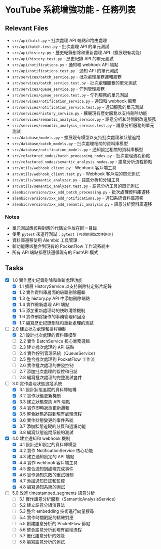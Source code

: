# YouTube 系統增強功能 - 任務列表

## Relevant Files

- `src/api/batch.py` - 批次處理 API 端點和路由處理
- `src/api/batch.test.py` - 批次處理 API 的單元測試
- `src/api/history.py` - 歷史紀錄刪除和重新處理 API（擴展現有功能）
- `src/api/history.test.py` - 歷史紀錄 API 的單元測試
- `src/api/notifications.py` - 通知和 webhook API 端點
- `src/api/notifications.test.py` - 通知 API 的單元測試
- `src/services/batch_service.py` - 批次處理業務邏輯服務
- `src/services/batch_service.test.py` - 批次處理服務的單元測試
- `src/services/queue_service.py` - 佇列管理服務
- `src/services/queue_service.test.py` - 佇列服務的單元測試
- `src/services/notification_service.py` - 通知和 webhook 服務
- `src/services/notification_service.test.py` - 通知服務的單元測試
- `src/services/history_service.py` - 擴展現有歷史服務以支持刪除功能
- `src/services/semantic_analysis_service.py` - 語意分析和時間戳改進服務
- `src/services/semantic_analysis_service.test.py` - 語意分析服務的單元測試
- `src/database/models.py` - 擴展現有模型以支持批次處理和狀態追蹤
- `src/database/batch_models.py` - 批次處理相關的資料庫模型
- `src/database/notification_models.py` - 通知設定相關的資料庫模型
- `src/refactored_nodes/batch_processing_nodes.py` - 批次處理流程節點
- `src/refactored_nodes/semantic_analysis_nodes.py` - 語意分析流程節點
- `src/utils/webhook_client.py` - Webhook 客戶端工具
- `src/utils/webhook_client.test.py` - Webhook 客戶端的單元測試
- `src/utils/semantic_analyzer.py` - 語意分析和分組工具
- `src/utils/semantic_analyzer.test.py` - 語意分析工具的單元測試
- `alembic/versions/xxx_add_batch_processing.py` - 批次處理資料庫遷移
- `alembic/versions/xxx_add_notifications.py` - 通知系統資料庫遷移
- `alembic/versions/xxx_add_semantic_analysis.py` - 語意分析資料庫遷移

### Notes

- 單元測試應該與對應的代碼文件放在同一目錄
- 使用 `pytest` 來運行測試：`pytest [可選的測試文件路徑]`
- 資料庫遷移使用 Alembic 工具管理
- 新功能應該整合到現有的 PocketFlow 工作流系統中
- 所有 API 端點都應該遵循現有的 FastAPI 模式

## Tasks

- [x] 1.0 實作歷史紀錄刪除和重新處理功能
  - [x] 1.1 擴展 HistoryService 以支持刪除特定影片記錄
  - [x] 1.2 實作資料庫層面的級聯刪除邏輯
  - [x] 1.3 在 history.py API 中添加刪除端點
  - [x] 1.4 實作重新處理 API 端點
  - [x] 1.5 添加重新處理時的快取清除機制
  - [x] 1.6 實作刪除操作的事務管理和回滾
  - [x] 1.7 編寫歷史紀錄刪除和重新處理的測試

- [ ] 2.0 建立批次處理和排程機制
  - [x] 2.1 設計批次處理的資料庫模型
  - [ ] 2.2 實作 BatchService 核心業務邏輯
  - [ ] 2.3 建立批次處理的 API 端點
  - [ ] 2.4 實作佇列管理系統（QueueService）
  - [ ] 2.5 整合批次處理到 PocketFlow 工作流
  - [ ] 2.6 實作批次處理的併發控制
  - [ ] 2.7 添加批次處理的監控和日誌
  - [ ] 2.8 編寫批次處理的完整測試套件

- [ ] 3.0 實作處理狀態追蹤系統
  - [x] 3.1 設計狀態追蹤的資料庫結構
  - [x] 3.2 實作狀態更新機制
  - [x] 3.3 建立狀態查詢 API 端點
  - [x] 3.4 實作即時狀態更新邏輯
  - [x] 3.5 整合狀態追蹤到現有處理流程
  - [x] 3.6 實作狀態變更的事件系統
  - [x] 3.7 添加狀態追蹤的分頁和過濾功能
  - [x] 3.8 編寫狀態追蹤系統的測試

- [x] 4.0 建立通知和 webhook 機制
  - [x] 4.1 設計通知設定的資料庫模型
  - [x] 4.2 實作 NotificationService 核心功能
  - [x] 4.3 建立通知設定的 API 端點
  - [x] 4.4 實作 webhook 客戶端工具
  - [x] 4.5 整合通知到處理完成事件
  - [x] 4.6 實作通知失敗的重試機制
  - [x] 4.7 添加通知日誌和監控
  - [x] 4.8 編寫通知系統的測試

- [ ] 5.0 改進 timestamped_segments 語意分析
  - [ ] 5.1 實作語意分析服務（SemanticAnalysisService）
  - [ ] 5.2 建立語意分組演算法
  - [ ] 5.3 整合 embedding 技術進行向量搜尋
  - [ ] 5.4 實作時間戳記的精確對應
  - [ ] 5.5 創建語意分析的 PocketFlow 節點
  - [ ] 5.6 整合語意分析到現有處理流程
  - [ ] 5.7 優化語意分析的效能
  - [ ] 5.8 編寫語意分析的測試